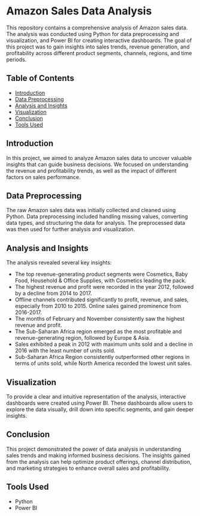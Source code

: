# Amazon Sales Data Analysis

This repository contains a comprehensive analysis of Amazon sales data. The analysis was conducted using Python for data preprocessing and visualization, and Power BI for creating interactive dashboards. The goal of this project was to gain insights into sales trends, revenue generation, and profitability across different product segments, channels, regions, and time periods.

## Table of Contents

- [Introduction](#introduction)
- [Data Preprocessing](#data-preprocessing)
- [Analysis and Insights](#analysis-and-insights)
- [Visualization](#visualization)
- [Conclusion](#conclusion)
- [Tools Used](#tools-used)


## Introduction

In this project, we aimed to analyze Amazon sales data to uncover valuable insights that can guide business decisions. We focused on understanding the revenue and profitability trends, as well as the impact of different factors on sales performance.

## Data Preprocessing

The raw Amazon sales data was initially collected and cleaned using Python. Data preprocessing included handling missing values, converting data types, and structuring the data for analysis. The preprocessed data was then used for further analysis and visualization.

## Analysis and Insights

The analysis revealed several key insights:

- The top revenue-generating product segments were Cosmetics, Baby Food, Household & Office Supplies, with Cosmetics leading the pack.
- The highest revenue and profit were recorded in the year 2012, followed by a decline from 2014 to 2017.
- Offline channels contributed significantly to profit, revenue, and sales, especially from 2010 to 2015. Online sales gained prominence from 2016-2017.
- The months of February and November consistently saw the highest revenue and profit.
- The Sub-Saharan Africa region emerged as the most profitable and revenue-generating region, followed by Europe & Asia.
- Sales exhibited a peak in 2012 with maximum units sold and a decline in 2016 with the least number of units sold.
- Sub-Saharan Africa Region consistently outperformed other regions in terms of units sold, while North America recorded the lowest unit sales.

## Visualization

To provide a clear and intuitive representation of the analysis, interactive dashboards were created using Power BI. These dashboards allow users to explore the data visually, drill down into specific segments, and gain deeper insights.

## Conclusion

This project demonstrated the power of data analysis in understanding sales trends and making informed business decisions. The insights gained from the analysis can help optimize product offerings, channel distribution, and marketing strategies to enhance overall sales and profitability.

## Tools Used

- Python
- Power BI

